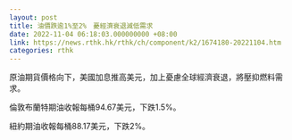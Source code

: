 ```yaml
---
layout: post
title: 油價跌逾1%至2%　憂經濟衰退減低需求
date: 2022-11-04 06:18:03.000000000 +08:00
link: https://news.rthk.hk/rthk/ch/component/k2/1674180-20221104.htm
categories: rthk
---
```


原油期貨價格向下，美國加息推高美元，加上憂慮全球經濟衰退，將壓抑燃料需求。

倫敦布蘭特期油收報每桶94.67美元，下跌1.5%。

紐約期油收報每桶88.17美元，下跌2%。
